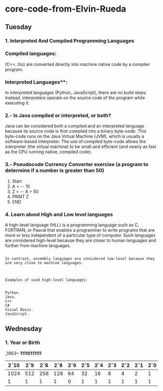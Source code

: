 
# core-code-from-Elvin-Rueda


## Tuesday 




### 1. Interpreted And Compiled Programming Languages



### Compiled languages: 

(C++, Go) are converted directly into machine native code by a compiler program.


### Interpreted Languages**: 

In interpreted languages (Python, JavaScript), there are no build steps. Instead, interpreters operate on the source code of the program while executing it.

   
### 2.- Is Java compiled or interpreted, or both? 


Java can be considered both a compiled and an interpreted language because its source code is first compiled into a binary byte-code. This byte-code runs on the Java Virtual Machine (JVM), which is usually a software-based interpreter. The use of compiled byte-code allows the interpreter (the virtual machine) to be small and efficient (and nearly as fast as the CPU running native, compiled code). 



 ### 3.- Pseudocode Currency Converter exercise (a program to determine if a number is greater than 50)
  


   1. Start
   2. A < -- 10
   3. Z < -- A > 50
   4. PRINT Z
   5. END
   


### 4. Learn about High and Low level languages
 


A high-level language (HLL) is a programming language such as C, FORTRAN, or Pascal that enables a programmer to write programs that are more or less independent of a particular type of computer. Such languages are considered high-level because they are closer to human languages and further from machine languages.
```

In contrast, assembly languages are considered low-level because they are very close to machine languages.



Examples of used high-level languages:


Python.
Java.
C++
C#
Visual Basic.
JavaScript.
```


## Wednesday
  



 ### 1. Year or Birth
  



_1983= **11110111111**	
                
                
 
 |2ˆ10 |2ˆ9 |2ˆ8 |2ˆ8 |2ˆ6 |2ˆ5 |2ˆ4 |2ˆ3 |2ˆ2 |2ˆ1 |2ˆ0|
 |-----|----|----|----|----|----|----|----|----|----|---|
 |1024 |512 |256 |128 |64  |32  |16	 |8   |4	  |2	  |1  |
 |1	   |1	  |1	  | 1  |0	  |1	  |1	  |1	  |1	  |1	  |1  |



